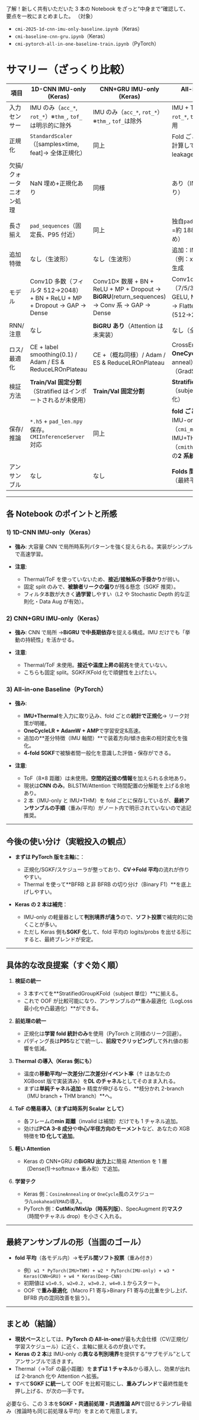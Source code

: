 了解！新しく共有いただいた 3 本の Notebook をざっと“中身まで”確認して、要点を一枚にまとめました。
（対象）

- `cmi-2025-1d-cnn-imu-only-baseline.ipynb`（Keras）
- `cmi-baseline-cnn-gru.ipynb`（Keras）
- `cmi-pytorch-all-in-one-baseline-train.ipynb`（PyTorch）

# サマリー（ざっくり比較）

| 項目                    | 1D-CNN IMU-only (Keras)                                                   | CNN+GRU IMU-only (Keras)                                                                      | All-in-one Baseline (PyTorch)                                                                                                    |
| ----------------------- | ------------------------------------------------------------------------- | --------------------------------------------------------------------------------------------- | -------------------------------------------------------------------------------------------------------------------------------- |
| 入力センサー            | IMU のみ（`acc_*`, `rot_*`）※`thm_`, `tof_`は明示的に除外                 | IMU のみ（`acc_*`, `rot_*`）※`thm_`, `tof_`は除外                                             | IMU + Thermal（`acc_*`, `rot_*`, `thm_*`）※ToF は未使用                                                                          |
| 正規化                  | `StandardScaler`（\[samples×time, feat]→ 全体正規化）                     | 同上                                                                                          | Fold ごとの平均/分散を事前計算して正規化（fold leakage を避ける設計）                                                            |
| 欠損/クォータニオン処理 | NaN 埋め+正規化あり                                                       | 同様                                                                                          | あり（IMU 差分の追加もあり）                                                                                                     |
| 長さ揃え                | `pad_sequences`（固定長、P95 付近）                                       | 同上                                                                                          | 独自`pad_sequence`（固定長=約 188、切り詰め/ゼロ埋め）                                                                           |
| 追加特徴                | なし（生波形）                                                            | なし（生波形）                                                                                | 追加：IMU 軸間の差分（例：x−y）を複数ペアで生成                                                                                  |
| モデル                  | Conv1D 多数（フィルタ 512→2048） + BN + ReLU + MP + Dropout → GAP → Dense | Conv1D× 数層 + BN + ReLU + MP + Dropout → **BiGRU**(return_sequences) → Conv 系 → GAP → Dense | Conv1d ブロック ×3（7/5/3 カーネル, BN, GELU, MaxPool, Dropout）→ Flatten → 全結合(512→256) → 出力                               |
| RNN/注意                | なし                                                                      | **BiGRU あり**（Attention は未実装）                                                          | なし（全て CNN ベース）                                                                                                          |
| ロス/最適化             | CE + label smoothing(0.1) / Adam / ES & ReduceLROnPlateau                 | CE +（概ね同様）/ Adam / ES & ReduceLROnPlateau                                               | CrossEntropy / **AdamW** + **OneCycleLR**（cos anneal）, AMP（GradScaler）                                                       |
| 検証方法                | **Train/Val 固定分割**（Stratified はインポートされるが未使用）           | **Train/Val 固定分割**                                                                        | **StratifiedGroupKFold×4**（subject & layer 相当で層化）                                                                         |
| 保存/推論               | `*.h5` + `pad_len.npy` 保存。`CMIInferenceServer`対応                     | 同上                                                                                          | **fold ごと**に`*.pt`保存。IMU-only モデル（`cmi_model_foldX.pt`）と IMU+THM モデル（`cmithm_model_foldX.pt`）の**2 系統**を保存 |
| アンサンブル            | なし                                                                      | なし                                                                                          | **Folds 間**で OOF/推論が前提（最終平均）                                                                                        |

---

## 各 Notebook のポイントと所感

### 1) 1D-CNN IMU-only（Keras）

- **強み**: 大容量 CNN で局所時系列パターンを強く捉えられる。実装がシンプルで高速学習。
- **注意**:

  - Thermal/ToF を使っていないため、**接近/接触系の手掛かり**が弱い。
  - 固定 split のみで、**被験者リークの偏り**が残る懸念（SGKF 推奨）。
  - フィルタ本数が大きく**過学習**しやすい（L2 や Stochastic Depth 的な正則化・Data Aug が有効）。

### 2) CNN+GRU IMU-only（Keras）

- **強み**: CNN で局所 →**BiGRU で中長期依存**を捉える構成。IMU だけでも「挙動の持続性」を活かせる。
- **注意**:

  - Thermal/ToF 未使用。**接近や温度上昇の前兆**を使えていない。
  - こちらも固定 split。SGKF/KFold 化で頑健性を上げたい。

### 3) All-in-one Baseline（PyTorch）

- **強み**:

  - **IMU+Thermal**を入力に取り込み、fold ごとの**統計で正規化**→ リーク対策が明確。
  - **OneCycleLR + AdamW + AMP**で学習安定&高速。
  - 追加の\*\*差分特徴（IMU 軸間）\*\*で装着方向/傾き由来の相対変化を強化。
  - **4-fold SGKF**で被験者間一般化を意識した評価・保存ができる。

- **注意**:

  - ToF（8×8 距離）は未使用。**空間的近接の情報**を加えられる余地あり。
  - 現状は**CNN のみ**。BiLSTM/Attention で時間配置の分解能を上げる余地あり。
  - 2 本（IMU-only と IMU+THM）を fold ごとに保存しているが、**最終アンサンブルの手順**（重み/平均）がノート内で明示されていないので追記推奨。

---

## 今後の使い分け（実戦投入の観点）

- **まずは PyTorch 版を主軸**に：

  - 正規化/SGKF/スケジューラが整っており、**CV→Fold 平均**の流れが作りやすい。
  - Thermal を使って\*\*BFRB と非 BFRB の切り分け（Binary F1）\*\*を底上げしやすい。

- **Keras の 2 本は補完**：

  - IMU-only の軽量器として**判別境界が違う**ので、**ソフト投票**で補完的に効くことが多い。
  - ただし Keras 側も**SGKF 化**して、fold 平均の logits/probs を出せる形にすると、最終ブレンドが安定。

---

## 具体的な改良提案（すぐ効く順）

1. **検証の統一**

   - 3 本すべてを\*\*StratifiedGroupKFold（subject 単位）\*\*に揃える。
   - これで OOF が比較可能になり、アンサンブルの\*\*重み最適化（LogLoss 最小化や凸最適化）\*\*ができる。

2. **前処理の統一**

   - 正規化は**学習 fold 統計のみ**を使用（PyTorch と同様のリーク回避）。
   - パディング長は**P95**などで統一し、**前段でクリッピング**して外れ値の影響を低減。

3. **Thermal の導入（Keras 側にも）**

   - 温度の**移動平均/一次差分/二次差分/イベント率**（↑ はあなたの XGBoost 版で実装済み）を**DL のチャネル**としてそのまま入れる。
   - まずは**単純チャネル追加**→ 精度が伸びるなら、\*\*枝分かれ 2-branch（IMU branch + THM branch）\*\*へ。

4. **ToF の簡易導入（まずは時系列 Scalar として）**

   - 各フレームの**min 距離**（invalid は補間）だけでも 1 チャネル追加。
   - 効けば**PCA 3–8 成分**や**中心/半径方向のモーメント**など、あなたの XGB 特徴を**1D 化して追加**。

5. **軽い Attention**

   - Keras の CNN+GRU の**BiGRU 出力上**に簡易 Attention を 1 層（Dense(1)→softmax→ 重み和）で追加。

6. **学習テク**

   - Keras 側：`CosineAnnealing` or `OneCycle`風のスケジューラ/`Lookahead`/`EMA`の導入。
   - PyTorch 側：**CutMix/MixUp（時系列版）**、SpecAugment 的**マスク**（時間やチャネル drop）を小さく入れる。

---

## 最終アンサンブルの形（当面のゴール）

- **fold 平均**（各モデル内）→**モデル間ソフト投票**（重み付き）

  - 例）`w1 * PyTorch(IMU+THM) + w2 * PyTorch(IMU-only) + w3 * Keras(CNN+GRU) + w4 * Keras(Deep-CNN)`
  - 初期値は `w1=0.5, w2=0.2, w3=0.2, w4=0.1` からスタート。
  - OOF で**重み最適化**（Macro F1 寄与>Binary F1 寄与の比重を少し上げ、BFRB 内の混同改善を狙う）。

---

## まとめ（結論）

- **現状ベース**としては、**PyTorch の All-in-one**が最も大会仕様（CV/正規化/学習スケジュール）に近く、主軸に据えるのが良いです。
- **Keras の 2 本**は IMU-only の**異なる判別境界**を提供する“サブモデル”としてアンサンブルで活きます。
- Thermal（→ToF の最小距離）を**まずは 1 チャネル**から導入し、効果が出れば 2-branch 化や Attention へ拡張。
- すべて**SGKF に統一**して OOF を比較可能にし、**重みブレンド**で最終性能を押し上げる、が次の一手です。

必要なら、この 3 本を**SGKF・共通前処理・共通推論 API**で回せるテンプレ骨組み（推論時も同じ前処理＆平均）をまとめて用意します。
